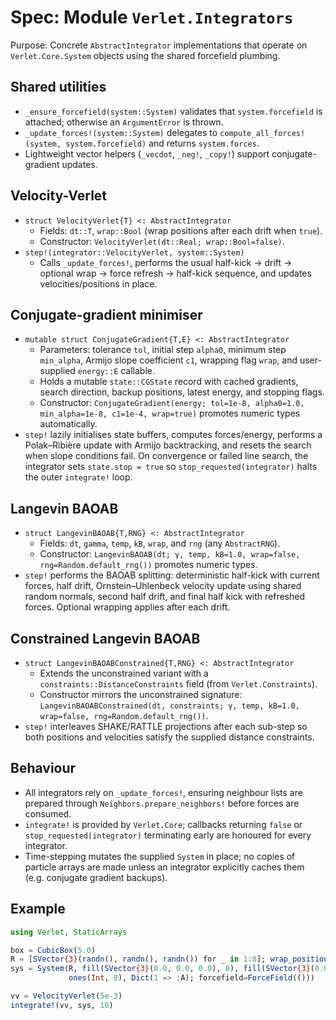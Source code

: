 # Spec: Module `Verlet.Integrators`

Purpose: Concrete `AbstractIntegrator` implementations that operate on `Verlet.Core.System` objects using the shared forcefield plumbing.

## Shared utilities
- `_ensure_forcefield(system::System)` validates that `system.forcefield` is attached; otherwise an `ArgumentError` is thrown.
- `_update_forces!(system::System)` delegates to `compute_all_forces!(system, system.forcefield)` and returns `system.forces`.
- Lightweight vector helpers (`_vecdot`, `_neg!`, `_copy!`) support conjugate-gradient updates.

## Velocity-Verlet
- `struct VelocityVerlet{T} <: AbstractIntegrator`
  - Fields: `dt::T`, `wrap::Bool` (wrap positions after each drift when `true`).
  - Constructor: `VelocityVerlet(dt::Real; wrap::Bool=false)`.
- `step!(integrator::VelocityVerlet, system::System)`
  - Calls `_update_forces!`, performs the usual half-kick → drift → optional wrap → force refresh → half-kick sequence, and updates velocities/positions in place.

## Conjugate-gradient minimiser
- `mutable struct ConjugateGradient{T,E} <: AbstractIntegrator`
  - Parameters: tolerance `tol`, initial step `alpha0`, minimum step `min_alpha`, Armijo slope coefficient `c1`, wrapping flag `wrap`, and user-supplied `energy::E` callable.
  - Holds a mutable `state::CGState` record with cached gradients, search direction, backup positions, latest energy, and stopping flags.
  - Constructor: `ConjugateGradient(energy; tol=1e-8, alpha0=1.0, min_alpha=1e-8, c1=1e-4, wrap=true)` promotes numeric types automatically.
- `step!` lazily initialises state buffers, computes forces/energy, performs a Polak–Ribière update with Armijo backtracking, and resets the search when slope conditions fail. On convergence or failed line search, the integrator sets `state.stop = true` so `stop_requested(integrator)` halts the outer `integrate!` loop.

## Langevin BAOAB
- `struct LangevinBAOAB{T,RNG} <: AbstractIntegrator`
  - Fields: `dt`, `gamma`, `temp`, `kB`, `wrap`, and `rng` (any `AbstractRNG`).
  - Constructor: `LangevinBAOAB(dt; γ, temp, kB=1.0, wrap=false, rng=Random.default_rng())` promotes numeric types.
- `step!` performs the BAOAB splitting: deterministic half-kick with current forces, half drift, Ornstein–Uhlenbeck velocity update using shared random normals, second half drift, and final half kick with refreshed forces. Optional wrapping applies after each drift.

## Constrained Langevin BAOAB
- `struct LangevinBAOABConstrained{T,RNG} <: AbstractIntegrator`
  - Extends the unconstrained variant with a `constraints::DistanceConstraints` field (from `Verlet.Constraints`).
  - Constructor mirrors the unconstrained signature: `LangevinBAOABConstrained(dt, constraints; γ, temp, kB=1.0, wrap=false, rng=Random.default_rng())`.
- `step!` interleaves SHAKE/RATTLE projections after each sub-step so both positions and velocities satisfy the supplied distance constraints.

## Behaviour
- All integrators rely on `_update_forces!`, ensuring neighbour lists are prepared through `Neighbors.prepare_neighbors!` before forces are consumed.
- `integrate!` is provided by `Verlet.Core`; callbacks returning `false` or `stop_requested(integrator)` terminating early are honoured for every integrator.
- Time-stepping mutates the supplied `System` in place; no copies of particle arrays are made unless an integrator explicitly caches them (e.g. conjugate gradient backups).

## Example
```julia
using Verlet, StaticArrays

box = CubicBox(5.0)
R = [SVector{3}(randn(), randn(), randn()) for _ in 1:8]; wrap_positions!(R, box)
sys = System(R, fill(SVector{3}(0.0, 0.0, 0.0), 8), fill(SVector{3}(0.0, 0.0, 0.0), 8), ones(8), box,
             ones(Int, 8), Dict(1 => :A); forcefield=ForceField(()))

vv = VelocityVerlet(5e-3)
integrate!(vv, sys, 10)
```
